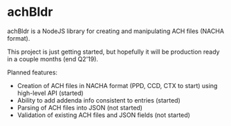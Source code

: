 # achBldr


achBldr is a NodeJS library for creating and manipulating ACH files (NACHA format).

This project is just getting started, but hopefully it will be production ready in a couple months (end Q2'19).

Planned features:

* Creation of ACH files in NACHA format (PPD, CCD, CTX to start) using high-level API (started)
* Ability to add addenda info consistent to entries (started)
* Parsing of ACH files into JSON (not started)
* Validation of existing ACH files and JSON fields (not started)
